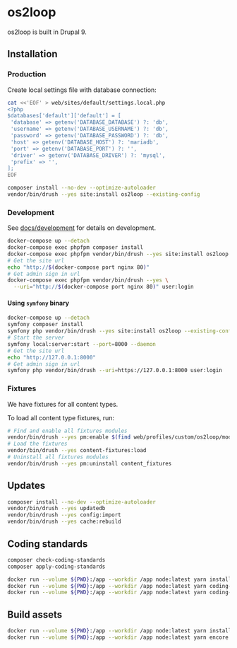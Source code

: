 # os2loop

os2loop is built in Drupal 9.

## Installation

### Production

Create local settings file with database connection:

```sh
cat <<'EOF' > web/sites/default/settings.local.php
<?php
$databases['default']['default'] = [
 'database' => getenv('DATABASE_DATABASE') ?: 'db',
 'username' => getenv('DATABASE_USERNAME') ?: 'db',
 'password' => getenv('DATABASE_PASSWORD') ?: 'db',
 'host' => getenv('DATABASE_HOST') ?: 'mariadb',
 'port' => getenv('DATABASE_PORT') ?: '',
 'driver' => getenv('DATABASE_DRIVER') ?: 'mysql',
 'prefix' => '',
];
EOF
```

```sh
composer install --no-dev --optimize-autoloader
vendor/bin/drush --yes site:install os2loop --existing-config
```

### Development

See [docs/development](docs/development/README.md) for details on development.

```sh
docker-compose up --detach
docker-compose exec phpfpm composer install
docker-compose exec phpfpm vendor/bin/drush --yes site:install os2loop --existing-config
# Get the site url
echo "http://$(docker-compose port nginx 80)"
# Get admin sign in url
docker-compose exec phpfpm vendor/bin/drush --yes \
  --uri="http://$(docker-compose port nginx 80)" user:login
```

#### Using `symfony` binary

```sh
docker-compose up --detach
symfony composer install
symfony php vendor/bin/drush --yes site:install os2loop --existing-config
# Start the server
symfony local:server:start --port=8000 --daemon
# Get the site url
echo "http://127.0.0.1:8000"
# Get admin sign in url
symfony php vendor/bin/drush --uri=https://127.0.0.1:8000 user:login
```

### Fixtures

We have fixtures for all content types.

To load all content type fixtures, run:

```sh
# Find and enable all fixtures modules
vendor/bin/drush --yes pm:enable $(find web/profiles/custom/os2loop/modules/ -type f -name 'os2loop_*_fixtures.info.yml' -exec basename -s .info.yml {} \;)
# Load the fixtures
vendor/bin/drush --yes content-fixtures:load
# Uninstall all fixtures modules
vendor/bin/drush --yes pm:uninstall content_fixtures
```

## Updates

```sh
composer install --no-dev --optimize-autoloader
vendor/bin/drush --yes updatedb
vendor/bin/drush --yes config:import
vendor/bin/drush --yes cache:rebuild
```

## Coding standards

```sh
composer check-coding-standards
composer apply-coding-standards
```

```sh
docker run --volume ${PWD}:/app --workdir /app node:latest yarn install
docker run --volume ${PWD}:/app --workdir /app node:latest yarn coding-standards-check
docker run --volume ${PWD}:/app --workdir /app node:latest yarn coding-standards-apply
```

## Build assets

```sh
docker run --volume ${PWD}:/app --workdir /app node:latest yarn install
docker run --volume ${PWD}:/app --workdir /app node:latest yarn encore dev
 ```
